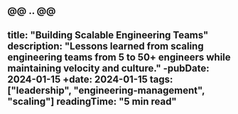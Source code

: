 @@ .. @@
 ---
 title: "Building Scalable Engineering Teams"
 description: "Lessons learned from scaling engineering teams from 5 to 50+ engineers while maintaining velocity and culture."
-pubDate: 2024-01-15
+date: 2024-01-15
 tags: ["leadership", "engineering-management", "scaling"]
 readingTime: "5 min read"
 ---